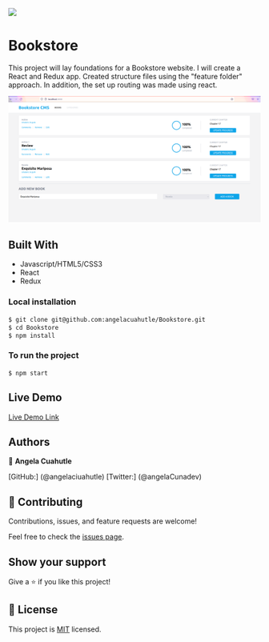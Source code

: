 
![](https://img.shields.io/badge/Microverse-blueviolet)

# Bookstore
This project will lay foundations for a Bookstore website. I will create a React and Redux app. Created structure files using the "feature folder" approach. In addition, the set up routing was made using react.


![screenshot](./booksApp.png)


## Built With

- Javascript/HTML5/CSS3
- React
- Redux

### Local installation
```console
$ git clone git@github.com:angelacuahutle/Bookstore.git
$ cd Bookstore
$ npm install 
```

### To run the project
```console
$ npm start 
```

## Live Demo

[Live Demo Link](#)

## Authors

👤 **Angela Cuahutle**

[GitHub:] (@angelaciuahutle)
[Twitter:] (@angelaCunadev)

## 🤝 Contributing

Contributions, issues, and feature requests are welcome!

Feel free to check the [issues page](https://github.com/angelacuahuutle/Bookstore/issues/new).

## Show your support

Give a ⭐️ if you like this project!

## 📝 License

This project is [MIT](./LICENSE) licensed.